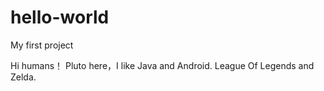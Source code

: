 # hello-world
My first project

Hi humans！
Pluto here，I like Java and Android.
League Of Legends and Zelda.

